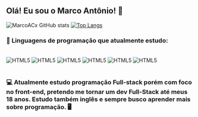 
## Olá! Eu sou o Marco Antônio! 👋

![MarcoACx GitHub stats](https://github-readme-stats.vercel.app/api?username=MarcoACx&show_icons=true&theme=omni)
[![Top Langs](https://github-readme-stats.vercel.app/api/top-langs/?username=MarcoACx&theme=omni&layout=compact)](https://github.com/anuraghazra/github-readme-stats)

### 🤖 Linguagens de programação que atualmente estudo:

<div style="display: inline_block"><br/>
 <img align="center" alt="HTML5" src="https://img.shields.io/badge/HTML5-E34F26?style=for-the-badge&logo=html5&logoColor=white"/>
 <img align="center" alt="HTML5" src="https://img.shields.io/badge/CSS3-1572B6?style=for-the-badge&logo=css3&logoColor=white"/>
 <img align="center" alt="HTML5" src="https://img.shields.io/badge/TypeScript-007ACC?style=for-the-badge&logo=typescript&logoColor=white"/>
 <img align="center" alt="HTML5" src="https://img.shields.io/badge/JavaScript-323330?style=for-the-badge&logo=javascript&logoColor=F7DF1E"/>
 <img align="center" alt="HTML5" src="https://img.shields.io/badge/React-20232A?style=for-the-badge&logo=react&logoColor=61DAFB"/>
 <img align="center" alt="HTML5" src="https://img.shields.io/badge/Python-14354C?style=for-the-badge&logo=python&logoColor=white"/>
</div> <br>

### 💻 Atualmente estudo programação Full-stack porém com foco no front-end, pretendo me tornar um dev Full-Stack até meus 18 anos. Estudo também inglês e sempre busco aprender mais sobre programação. 🖥️
